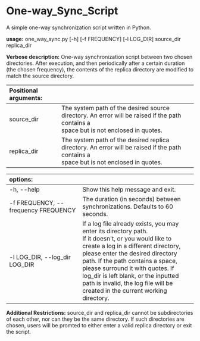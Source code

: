 # One-way_Sync_Script
A simple one-way synchronization script written in Python.

**usage:** one_way_sync.py  [-h]  [-f FREQUENCY]  [-l LOG_DIR]  source_dir  replica_dir

**Verbose description:** One-way synchronization script between two chosen directories. After execution, and then periodically after a certain duration (the chosen frequency), the contents of the replica directory are modified to match the source directory.

| Positional arguments: |  |
| :--- | --- |
| source_dir |  The system path of the desired source directory. An error will be raised if the path contains a <br /> space but is not enclosed in quotes.   |
| replica_dir |  The system path of the desired replica directory. An error will be raised if the path contains a <br /> space but is not enclosed in quotes. |
	
| options: |  |
| :--- | --- |
| -h, --help | Show this help message and exit. |
|-f FREQUENCY, --frequency FREQUENCY | The duration (in seconds) between synchronizations. Defaults to 60 seconds. |
|-l LOG_DIR, --log_dir LOG_DIR | If a log file already exists, you may enter its directory path. <br /> If it doesn't, or you would like to create a log in a different directory, <br /> please enter the desired directory path. If the path contains a space, <br /> please surround it with quotes. If log_dir is left blank, or the inputted <br /> path is invalid, the log file will be created in the current working directory. |

**Additional Restrictions:** source_dir and replica_dir cannot be subdirectories of each other, nor can they be the same directory. If such directories are chosen, users will be promted to either enter a valid replica directory or exit the script.
